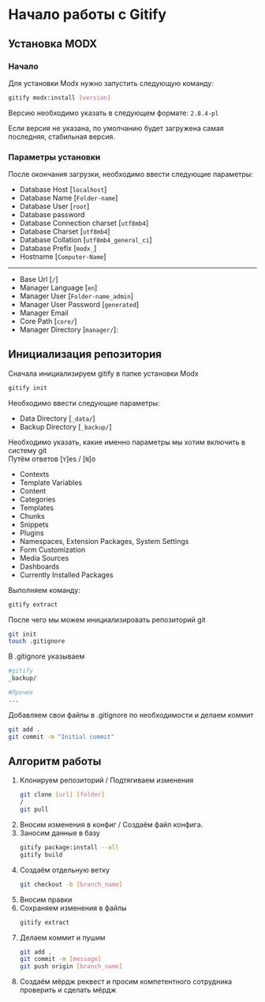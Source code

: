 # Начало работы с Gitify

## Установка MODX

### Начало
Для установки Modx нужно запустить следующую команду:

```bash
gitify modx:install [version]
```
Версию необходимо указать в следующем формате:  `2.8.4-pl`

Если версия не указана, по умолчанию будет загружена самая последняя, стабильная версия.

### Параметры установки

После окончания загрузки, необходимо ввести следующие параметры:

* Database Host [`localhost`]
* Database Name [`Folder-name`]
* Database User [`root`]
* Database password
* Database Connection charset [`utf8mb4`]
* Database Charset [`utf8mb4`]
* Database Collation [`utf8mb4_general_ci`]
* Database Prefix [`modx_`]
* Hostname [`Computer-Name`]
---
* Base Url [`/`]
* Manager Language [`en`]
* Manager User [`Folder-name_admin`]
* Manager User Password [`generated`]
* Manager Email
* Core Path [`core/`]
* Manager Directory [`manager/`]: 

## Инициализация репозитория

Сначала инициализируем gitify в папке установки Modx

```bash
gitify init
```

Необходимо ввести следующие параметры:

* Data Directory [`_data/`]
* Backup Directory [`_backup/`]

Необходимо указать, какие именно параметры мы хотим включить в систему git   
Путём ответов [`Y`]es / [`N`]o

* Contexts
* Template Variables
* Content
* Categories
* Templates
* Chunks
* Snippets
* Plugins
* Namespaces, Extension Packages, System Settings
* Form Customization
* Media Sources
* Dashboards
* Currently Installed Packages

Выполняем команду:
```bash
gitify extract
```

После чего мы можем инициализировать репозиторий git 

```bash
git init
touch .gitignore
```

В .gitignore указываем 

```bash
#gitify
_backup/

#Прочее
...
```

Добавляем свои файлы в .gitignore по необходимости и делаем коммит

```bash
git add .
git commit -m "Initial commit"
```

## Алгоритм работы

1. Клонируем репозиторий / Подтягиваем изменения
    ```bash 
    git clone [url] [folder]
    /
    git pull
    ```
1. Вносим изменения в конфиг / Создаём файл конфига.
1. Заносим данные в базу
    ```bash
    gitify package:install --all
    gitify build
    ```
1. Создаём отдельную ветку
    ```bash
    git checkout -b [branch_name]
    ```
1. Вносим правки
1. Сохраняем изменения в файлы
    ```bash
    gitify extract
    ```
1. Делаем коммит и пушим
    ```bash
    git add .
    git commit -m [message]
    git push origin [branch_name]
    ```
1. Создаём мёрдж реквест и просим компетентного сотрудника проверить и сделать мёрдж